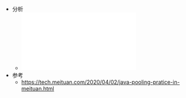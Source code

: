 - 分析
	- ![线程池源码分析.pdf](../assets/线程池源码分析_1684395778075_0.pdf)
- 参考
	- https://tech.meituan.com/2020/04/02/java-pooling-pratice-in-meituan.html